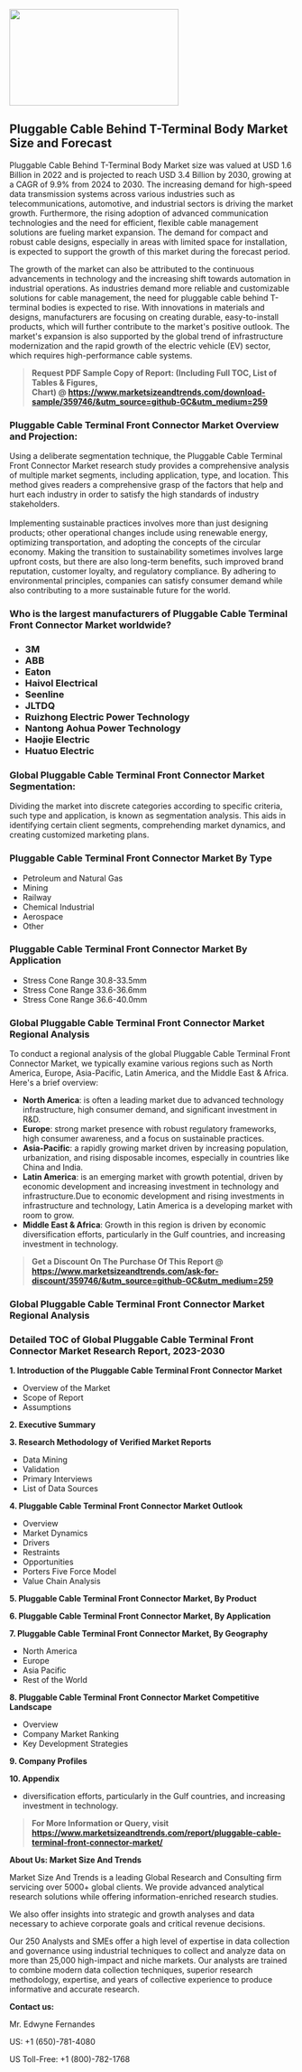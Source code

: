 <p><img class="alignnone size-medium wp-image-20088" src="https://ffe5etoiles.com/wp-content/uploads/2024/12/MST1-300x171.png" alt="" width="300" height="171" /></p><h2>Pluggable Cable Behind T-Terminal Body Market Size and Forecast</h2><p>Pluggable Cable Behind T-Terminal Body Market size was valued at USD 1.6 Billion in 2022 and is projected to reach USD 3.4 Billion by 2030, growing at a CAGR of 9.9% from 2024 to 2030. The increasing demand for high-speed data transmission systems across various industries such as telecommunications, automotive, and industrial sectors is driving the market growth. Furthermore, the rising adoption of advanced communication technologies and the need for efficient, flexible cable management solutions are fueling market expansion. The demand for compact and robust cable designs, especially in areas with limited space for installation, is expected to support the growth of this market during the forecast period.</p><p>The growth of the market can also be attributed to the continuous advancements in technology and the increasing shift towards automation in industrial operations. As industries demand more reliable and customizable solutions for cable management, the need for pluggable cable behind T-terminal bodies is expected to rise. With innovations in materials and designs, manufacturers are focusing on creating durable, easy-to-install products, which will further contribute to the market's positive outlook. The market's expansion is also supported by the global trend of infrastructure modernization and the rapid growth of the electric vehicle (EV) sector, which requires high-performance cable systems.</p></p><blockquote id="" class=""><strong>Request PDF Sample Copy of Report: (Including Full TOC, List of Tables &amp; Figures, Chart)&nbsp;@&nbsp;<strong><a href="https://www.marketsizeandtrends.com/download-sample/359746/&utm_source=github-GC&utm_medium=259" target="_blank">https://www.marketsizeandtrends.com/download-sample/359746/&utm_source=github-GC&utm_medium=259</a></strong></strong></blockquote><h3 id="" class="">Pluggable Cable Terminal Front Connector Market&nbsp;Overview and Projection:</h3><p id="" class="">Using a deliberate segmentation technique, the Pluggable Cable Terminal Front Connector Market research study provides a comprehensive analysis of multiple market segments, including application, type, and location. This method gives readers a comprehensive grasp of the factors that help and hurt each industry in order to satisfy the high standards of industry stakeholders. <br /> <br />Implementing sustainable practices involves more than just designing products; other operational changes include using renewable energy, optimizing transportation, and adopting the concepts of the circular economy. Making the transition to sustainability sometimes involves large upfront costs, but there are also long-term benefits, such improved brand reputation, customer loyalty, and regulatory compliance. By adhering to environmental principles, companies can satisfy consumer demand while also contributing to a more sustainable future for the world.</p><h3 id="" class="">Who is the largest manufacturers of&nbsp;Pluggable Cable Terminal Front Connector Market worldwide?</h3><h3 class=""><p><ul><li>3M </li><li> ABB </li><li> Eaton </li><li> Haivol Electrical </li><li> Seenline </li><li> JLTDQ </li><li> Ruizhong Electric Power Technology </li><li> Nantong Aohua Power Technology </li><li> Haojie Electric </li><li> Huatuo Electric</li></ul></p></h3><h3 id="" class="">Global&nbsp;Pluggable Cable Terminal Front Connector Market Segmentation:</h3><p id="" class="">Dividing the market into discrete categories according to specific criteria, such type and application, is known as segmentation analysis. This aids in identifying certain client segments, comprehending market dynamics, and creating customized marketing plans.</p><h3 id="" class="">Pluggable Cable Terminal Front Connector Market&nbsp;By Type</h3><p><p><ul><li>Petroleum and Natural Gas</li><li> Mining</li><li> Railway</li><li> Chemical Industrial</li><li> Aerospace</li><li> Other</p></li></ul></p></p><h3 id="" class="">Pluggable Cable Terminal Front Connector Market&nbsp;By Application</h3><p class=""><p><ul><li>Stress Cone Range 30.8-33.5mm</li><li> Stress Cone Range 33.6-36.6mm</li><li> Stress Cone Range 36.6-40.0mm</li></ul></p></p><h3 id="" class="">Global Pluggable Cable Terminal Front Connector Market Regional Analysis</h3><p id="" class="">To conduct a regional analysis of the global Pluggable Cable Terminal Front Connector Market, we typically examine various regions such as North America, Europe, Asia-Pacific, Latin America, and the Middle East &amp; Africa. Here's a brief overview:</p><ul><li><strong>North America</strong>: is often a leading market due to advanced technology infrastructure, high consumer demand, and significant investment in R&amp;D.</li><li><strong>Europe</strong>: strong market presence with robust regulatory frameworks, high consumer awareness, and a focus on sustainable practices.</li><li><strong>Asia-Pacific</strong>: a rapidly growing market driven by increasing population, urbanization, and rising disposable incomes, especially in countries like China and India.</li><li><strong>Latin America</strong>: is an emerging market with growth potential, driven by economic development and increasing investment in technology and infrastructure.Due to economic development and rising investments in infrastructure and technology, Latin America is a developing market with room to grow.</li><li><strong>Middle East &amp; Africa</strong>: Growth in this region is driven by economic diversification efforts, particularly in the Gulf countries, and increasing investment in technology.</li></ul><blockquote id="" class=""><strong>Get a Discount On The Purchase Of This Report @ <strong><a href="https://www.marketsizeandtrends.com/ask-for-discount/359746/&utm_source=github-GC&utm_medium=259" target="_blank">https://www.marketsizeandtrends.com/ask-for-discount/359746/&utm_source=github-GC&utm_medium=259</a></strong></strong></blockquote><h3 id="" class="">Global Pluggable Cable Terminal Front Connector Market Regional Analysis</h3><h3 id="" class="">Detailed TOC of Global Pluggable Cable Terminal Front Connector Market Research Report, 2023-2030</h3><p id="" class=""><strong>1. Introduction of the Pluggable Cable Terminal Front Connector Market</strong></p><ul><li>Overview of the Market</li><li>Scope of Report</li><li>Assumptions</li></ul><p id="" class=""><strong>2. Executive Summary</strong></p><p id="" class=""><strong>3. Research Methodology of Verified Market Reports</strong></p><ul><li>Data Mining</li><li>Validation</li><li>Primary Interviews</li><li>List of Data Sources</li></ul><p id="" class=""><strong>4. Pluggable Cable Terminal Front Connector Market Outlook</strong></p><ul><li>Overview</li><li>Market Dynamics</li><li>Drivers</li><li>Restraints</li><li>Opportunities</li><li>Porters Five Force Model</li><li>Value Chain Analysis</li></ul><p id="" class=""><strong>5. Pluggable Cable Terminal Front Connector Market, By Product</strong></p><p id="" class=""><strong>6. Pluggable Cable Terminal Front Connector Market, By Application</strong></p><p id="" class=""><strong>7. Pluggable Cable Terminal Front Connector Market, By Geography</strong></p><ul><li>North America</li><li>Europe</li><li>Asia Pacific</li><li>Rest of the World</li></ul><p id="" class=""><strong>8. Pluggable Cable Terminal Front Connector Market Competitive Landscape</strong></p><ul><li>Overview</li><li>Company Market Ranking</li><li>Key Development Strategies</li></ul><p id="" class=""><strong>9. Company Profiles</strong></p><p id="" class=""><strong>10. Appendix</strong></p><ul><li>diversification efforts, particularly in the Gulf countries, and increasing investment in technology.</li></ul><blockquote id="" class=""><strong>For More Information or Query, visit <strong><strong><a href="https://www.marketsizeandtrends.com/report/pluggable-cable-terminal-front-connector-market/" target="_blank">https://www.marketsizeandtrends.com/report/pluggable-cable-terminal-front-connector-market/</a></strong></strong></strong></blockquote><p id="" class=""><strong>About Us: Market Size And Trends</strong></p><p id="" class="">Market Size And Trends is a leading Global Research and Consulting firm servicing over 5000+ global clients. We provide advanced analytical research solutions while offering information-enriched research studies.</p><p id="" class="">We also offer insights into strategic and growth analyses and data necessary to achieve corporate goals and critical revenue decisions.</p><p id="" class="">Our 250 Analysts and SMEs offer a high level of expertise in data collection and governance using industrial techniques to collect and analyze data on more than 25,000 high-impact and niche markets. Our analysts are trained to combine modern data collection techniques, superior research methodology, expertise, and years of collective experience to produce informative and accurate research.</p><p id="" class=""><strong>Contact us:</strong></p><p id="" class="">Mr. Edwyne Fernandes</p><p id="" class="">US: +1 (650)-781-4080</p><p id="" class="">US Toll-Free: +1 (800)-782-1768</p>
